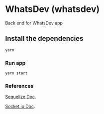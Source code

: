# WhatsDev (whatsdev)

Back end for WhatsDev app

## Install the dependencies
```bash
yarn
```

### Run app
```bash
yarn start
```

### References

[Sequelize Doc](https://sequelize.org/master/).

[Socket.io Doc](https://socket.io/docs/v3).
